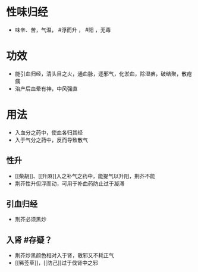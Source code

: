 # 性味归经
- 味辛、苦，气温， #浮而升 ， #阳 ，无毒
# 功效
- 能引血归经，清头目之火，通血脉，逐邪气，化淤血，除湿痹，破结聚，散疮痍
- 治产后血晕有神，中风强直
# 用法
- 入血分之药中，使血各归其经
- 入于气分之药中，反而导致散气
## 性升
- [[柴胡]]、[[升麻]]入之补气之药中，能提气以升阳，荆芥不能
- 荆芥性升但浮而动，可用于补血药防止过于凝滞
## 引血归经
- 荆芥必须黑炒
## 入肾  #存疑？ 
- 荆芥炒黑颜色相对入于肾，散邪又不耗正气
- [[豨莶草]]，[[防己]]过于伐肾中之邪
